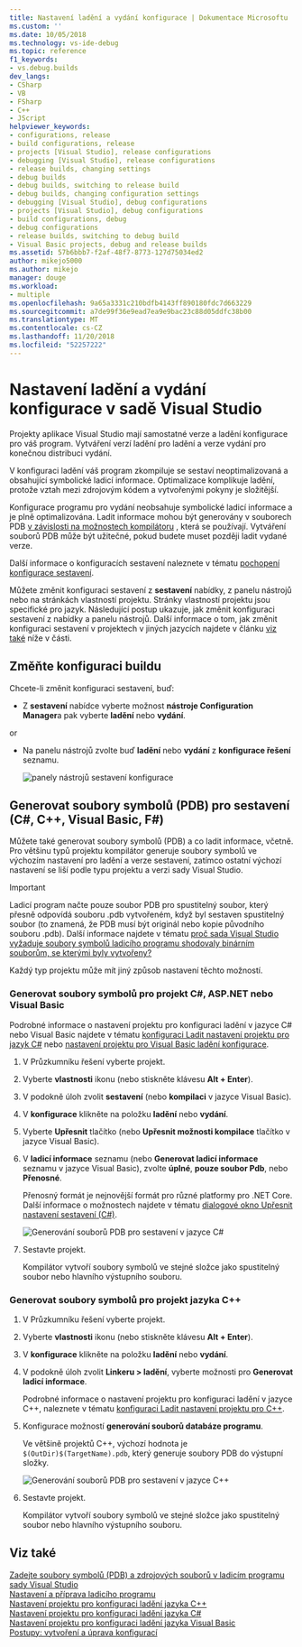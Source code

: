 ```yaml
---
title: Nastavení ladění a vydání konfigurace | Dokumentace Microsoftu
ms.custom: ''
ms.date: 10/05/2018
ms.technology: vs-ide-debug
ms.topic: reference
f1_keywords:
- vs.debug.builds
dev_langs:
- CSharp
- VB
- FSharp
- C++
- JScript
helpviewer_keywords:
- configurations, release
- build configurations, release
- projects [Visual Studio], release configurations
- debugging [Visual Studio], release configurations
- release builds, changing settings
- debug builds
- debug builds, switching to release build
- debug builds, changing configuration settings
- debugging [Visual Studio], debug configurations
- projects [Visual Studio], debug configurations
- build configurations, debug
- debug configurations
- release builds, switching to debug build
- Visual Basic projects, debug and release builds
ms.assetid: 57b6bbb7-f2af-48f7-8773-127d75034ed2
author: mikejo5000
ms.author: mikejo
manager: douge
ms.workload:
- multiple
ms.openlocfilehash: 9a65a3331c210bdfb4143ff890180fdc7d663229
ms.sourcegitcommit: a7de99f36e9ead7ea9e9bac23c88d05ddfc38b00
ms.translationtype: MT
ms.contentlocale: cs-CZ
ms.lasthandoff: 11/20/2018
ms.locfileid: "52257222"
---
```

# <a name="set-debug-and-release-configurations-in-visual-studio"></a>Nastavení ladění a vydání konfigurace v sadě Visual Studio

Projekty aplikace Visual Studio mají samostatné verze a ladění konfigurace pro váš program. Vytváření verzí ladění pro ladění a verze vydání pro konečnou distribuci vydání.

V konfiguraci ladění váš program zkompiluje se sestaví neoptimalizovaná a obsahující symbolické ladicí informace. Optimalizace komplikuje ladění, protože vztah mezi zdrojovým kódem a vytvořenými pokyny je složitější.

Konfigurace programu pro vydání neobsahuje symbolické ladicí informace a je plně optimalizována. Ladit informace mohou být generovány v souborech PDB [v závislosti na možnostech kompilátoru](#BKMK_symbols_release) , která se používají. Vytváření souborů PDB může být užitečné, pokud budete muset později ladit vydané verze.

Další informace o konfiguracích sestavení naleznete v tématu [pochopení konfigurace sestavení](../ide/understanding-build-configurations.md).

Můžete změnit konfiguraci sestavení z **sestavení** nabídky, z panelu nástrojů nebo na stránkách vlastností projektu. Stránky vlastností projektu jsou specifické pro jazyk. Následující postup ukazuje, jak změnit konfiguraci sestavení z nabídky a panelu nástrojů. Další informace o tom, jak změnit konfiguraci sestavení v projektech v jiných jazycích najdete v článku [viz také](#see-also) níže v části.

## <a name="change-the-build-configuration"></a>Změňte konfiguraci buildu

Chcete-li změnit konfiguraci sestavení, buď:

* Z **sestavení** nabídce vyberte možnost **nástroje Configuration Manager**a pak vyberte **ladění** nebo **vydání**.

or

* Na panelu nástrojů zvolte buď **ladění** nebo **vydání** z **konfigurace řešení** seznamu.

  ![panely nástrojů sestavení konfigurace](../debugger/media/toolbarbuildconfiguration.png "ToolbarBuildConfiguration")

## <a name="BKMK_symbols_release"></a>Generovat soubory symbolů (PDB) pro sestavení (C#, C++, Visual Basic, F#)

Můžete také generovat soubory symbolů (PDB) a co ladit informace, včetně. Pro většinu typů projektu kompilátor generuje soubory symbolů ve výchozím nastavení pro ladění a verze sestavení, zatímco ostatní výchozí nastavení se liší podle typu projektu a verzi sady Visual Studio.

> [!IMPORTANT]
> Ladicí program načte pouze soubor PDB pro spustitelný soubor, který přesně odpovídá souboru .pdb vytvořeném, když byl sestaven spustitelný soubor (to znamená, že PDB musí být originál nebo kopie původního souboru .pdb). Další informace najdete v tématu [proč sada Visual Studio vyžaduje soubory symbolů ladicího programu shodovaly binárním souborům, se kterými byly vytvořeny?](https://blogs.msdn.microsoft.com/jimgries/2007/07/06/why-does-visual-studio-require-debugger-symbol-files-to-exactly-match-the-binary-files-that-they-were-built-with/)

Každý typ projektu může mít jiný způsob nastavení těchto možností.

### <a name="generate-symbol-files-for-a-c-aspnet-or-visual-basic-project"></a>Generovat soubory symbolů pro projekt C#, ASP.NET nebo Visual Basic

Podrobné informace o nastavení projektu pro konfiguraci ladění v jazyce C# nebo Visual Basic najdete v tématu [konfiguraci Ladit nastavení projektu pro jazyk C#](../debugger/project-settings-for-csharp-debug-configurations.md) nebo [nastavení projektu pro Visual Basic ladění konfigurace](../debugger/project-settings-for-a-visual-basic-debug-configuration.md).

1. V Průzkumníku řešení vyberte projekt.

2. Vyberte **vlastnosti** ikonu (nebo stiskněte klávesu **Alt + Enter**).

3. V podokně úloh zvolit **sestavení** (nebo **kompilaci** v jazyce Visual Basic).

4. V **konfigurace** klikněte na položku **ladění** nebo **vydání**.

5. Vyberte **Upřesnit** tlačítko (nebo **Upřesnit možnosti kompilace** tlačítko v jazyce Visual Basic).

6. V **ladicí informace** seznamu (nebo **Generovat ladicí informace** seznamu v jazyce Visual Basic), zvolte **úplné**, **pouze soubor Pdb**, nebo **Přenosné**.

   Přenosný formát je nejnovější formát pro různé platformy pro .NET Core. Další informace o možnostech najdete v tématu [dialogové okno Upřesnit nastavení sestavení (C#)](../ide/reference/advanced-build-settings-dialog-box-csharp.md).

   ![Generování souborů PDB pro sestavení v jazyce C#](../debugger/media/dbg_project_properties_pdb_csharp.png "GeneratePDBsForCSharp")

7. Sestavte projekt.

   Kompilátor vytvoří soubory symbolů ve stejné složce jako spustitelný soubor nebo hlavního výstupního souboru.

### <a name="generate-symbol-files-for-a-c-project"></a>Generovat soubory symbolů pro projekt jazyka C++

1. V Průzkumníku řešení vyberte projekt.

2. Vyberte **vlastnosti** ikonu (nebo stiskněte klávesu **Alt + Enter**).

3. V **konfigurace** klikněte na položku **ladění** nebo **vydání**.

4. V podokně úloh zvolit **Linkeru > ladění**, vyberte možnosti pro **Generovat ladicí informace**.

   Podrobné informace o nastavení projektu pro konfiguraci ladění v jazyce C++, naleznete v tématu [konfiguraci Ladit nastavení projektu pro C++](../debugger/project-settings-for-a-cpp-debug-configuration.md).

5. Konfigurace možností **generování souborů databáze programu**.

   Ve většině projektů C++, výchozí hodnota je `$(OutDir)$(TargetName).pdb`, který generuje soubory PDB do výstupní složky.

   ![Generování souborů PDB pro sestavení v jazyce C++](../debugger/media/dbg_project_properties_pdb_cplusplus.png "GeneratePDBsforCPlusPlus")

6. Sestavte projekt.

   Kompilátor vytvoří soubory symbolů ve stejné složce jako spustitelný soubor nebo hlavního výstupního souboru.

## <a name="see-also"></a>Viz také
 
[Zadejte soubory symbolů (PDB) a zdrojových souborů v ladicím programu sady Visual Studio](../debugger/specify-symbol-dot-pdb-and-source-files-in-the-visual-studio-debugger.md)<br/>
[Nastavení a příprava ladicího programu](../debugger/debugger-settings-and-preparation.md)<br/>
[Nastavení projektu pro konfiguraci ladění jazyka C++](../debugger/project-settings-for-a-cpp-debug-configuration.md)<br/>
[Nastavení projektu pro konfiguraci ladění jazyka C#](../debugger/project-settings-for-csharp-debug-configurations.md)<br/>
[Nastavení projektu pro konfiguraci ladění jazyka Visual Basic](../debugger/project-settings-for-a-visual-basic-debug-configuration.md)<br/>
[Postupy: vytvoření a úprava konfigurací](../ide/how-to-create-and-edit-configurations.md)
